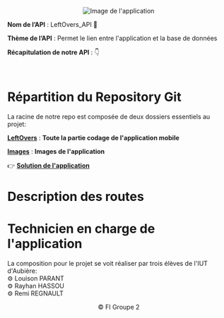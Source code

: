 <div align = center>

![Image de l'application](Images/LeftOvers_Logo.jpg)

</div>

**Nom de l’API** : LeftOvers_API :pizza:
</br>

**Thème de l’API** : Permet le lien entre l'application et la base de données 
</br>

**Récapitulation de notre API** : 👇

</br>

# Répartition du Repository Git

La racine de notre repo est composée de deux dossiers essentiels au projet:

[**LeftOvers**](LeftOvers) : **Toute la partie codage de l'application mobile**

[**Images**](Images) : **Images de l'application**

👉 [**Solution de l'application**](LeftOvers/App.tsx)

# Description des routes 

# Technicien en charge de l'application

La composition pour le projet se voit réaliser par trois élèves de l'IUT d'Aubière:
<br>
⚙️ Louison PARANT
<br>
⚙️ Rayhan HASSOU 
<br>
⚙️ Remi REGNAULT 

<div align = center>
© FI Groupe 2
</div>